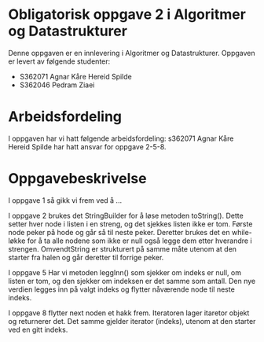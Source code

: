 # Obligatorisk oppgave 2 i Algoritmer og Datastrukturer

Denne oppgaven er en innlevering i Algoritmer og Datastrukturer. 
Oppgaven er levert av følgende studenter:
* S362071 Agnar Kåre Hereid Spilde 
* S362046 Pedram Ziaei

# Arbeidsfordeling

I oppgaven har vi hatt følgende arbeidsfordeling:
s362071 Agnar Kåre Hereid Spilde har hatt ansvar for oppgave 2-5-8.

# Oppgavebeskrivelse

I oppgave 1 så gikk vi frem ved å ...

I oppgave 2 brukes det StringBuilder for å løse metoden toString(). 
Dette setter hver node i listen i en streng, og det sjekkes listen ikke er tom.
Første node peker på hode og går så til neste peker. 
Deretter brukes det en while-løkke for å ta alle nodene som ikke er null  også legge dem etter hverandre i strengen.
OmvendtString er strukturert på samme måte utenom at den starter fra halen og går deretter til forrige peker. 

I oppgave 5 Har vi metoden leggInn() som sjekker om indeks er null, om listen er tom,
og den sjekker om indeksen er det samme som antall.
Den nye verdien legges inn på valgt indeks og flytter nåværende node til neste indeks.

I oppgave 8 flytter next noden et hakk frem.
Iteratoren lager itaretor objekt og returnerer det.
Det samme gjelder iterator (indeks), utenom at den starter ved en gitt indeks. 